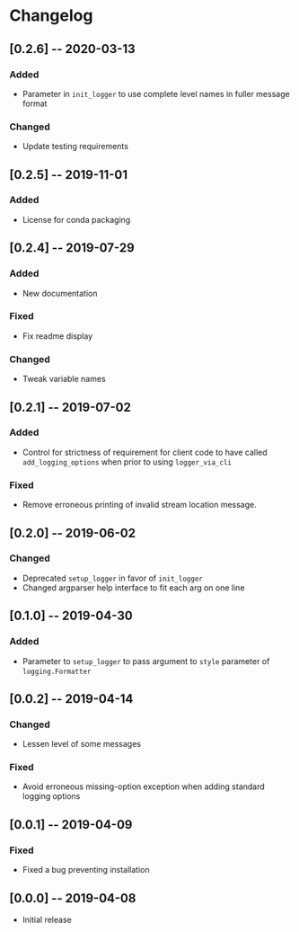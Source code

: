 # Changelog

## [0.2.6] -- 2020-03-13
### Added
- Parameter in `init_logger` to use complete level names in fuller message format

### Changed
- Update testing requirements

## [0.2.5] -- 2019-11-01
### Added
- License for conda packaging

## [0.2.4] -- 2019-07-29

### Added
- New documentation

### Fixed
- Fix readme display

### Changed
- Tweak variable names

## [0.2.1] -- 2019-07-02
### Added
- Control for strictness of requirement for client code to have called `add_logging_options` when 
prior to using `logger_via_cli`
### Fixed
- Remove erroneous printing of invalid stream location message.

## [0.2.0] -- 2019-06-02

### Changed
- Deprecated `setup_logger` in favor of `init_logger`
- Changed argparser help interface to fit each arg on one line

## [0.1.0] -- 2019-04-30

### Added
- Parameter to `setup_logger` to pass argument to `style` parameter of `logging.Formatter`

## [0.0.2] -- 2019-04-14
### Changed
- Lessen level of some messages
### Fixed
- Avoid erroneous missing-option exception when adding standard logging options

## [0.0.1] -- 2019-04-09
### Fixed
- Fixed a bug preventing installation

## [0.0.0] -- 2019-04-08
- Initial release

